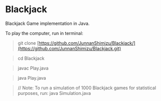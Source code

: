 # Blackjack
Blackjack Game implementation in Java.

To play the computer, run in terminal:

> git clone [https://github.com/JunnanShimizu/Blackjack/](https://github.com/JunnanShimizu/Blackjack.git)

> cd Blackjack

> javac Play.java

> java Play.java

> // Note: To run a simulation of 1000 Blackjack games for statistical purposes, run: java Simulation.java
